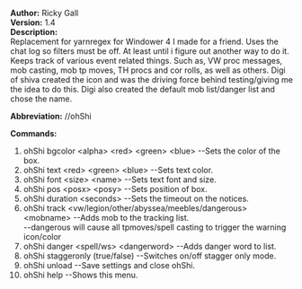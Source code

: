 **Author:** Ricky Gall  
**Version:** 1.4  
**Description:**  
Replacement for yarnregex for Windower 4 I made for a friend. Uses the chat log so filters must be off. At least until i figure out another way to do it. Keeps track of various event related things. Such as, VW proc messages, mob casting, mob tp moves, TH procs and cor rolls, as well as others. Digi of shiva created the icon and was the driving force behind testing/giving me the idea to do this. Digi also created the default mob list/danger list and chose the name.

**Abbreviation:** //ohShi

**Commands:**
 1. ohShi bgcolor &lt;alpha&gt; &lt;red&gt; &lt;green&gt; &lt;blue&gt; --Sets the color of the box.
 2. ohShi text &lt;red&gt; &lt;green&gt; &lt;blue&gt; --Sets text color.
 2. ohShi font &lt;size&gt; &lt;name&gt; --Sets text font and size.
 3. ohShi pos &lt;posx&gt; &lt;posy&gt; --Sets position of box.
 4. ohShi duration &lt;seconds&gt; --Sets the timeout on the notices.
 5. ohShi track &lt;vw/legion/other/abyssea/meebles/dangerous&gt; &lt;mobname&gt; --Adds mob to the tracking list.<br/>--dangerous will cause all tpmoves/spell casting to trigger the warning icon/color
 6. ohShi danger &lt;spell/ws&gt; &lt;dangerword&gt; --Adds danger word to list.
 7. ohShi staggeronly (true/false) --Switches on/off stagger only mode.
 8. ohShi unload --Save settings and close ohShi.
 9. ohShi help --Shows this menu.